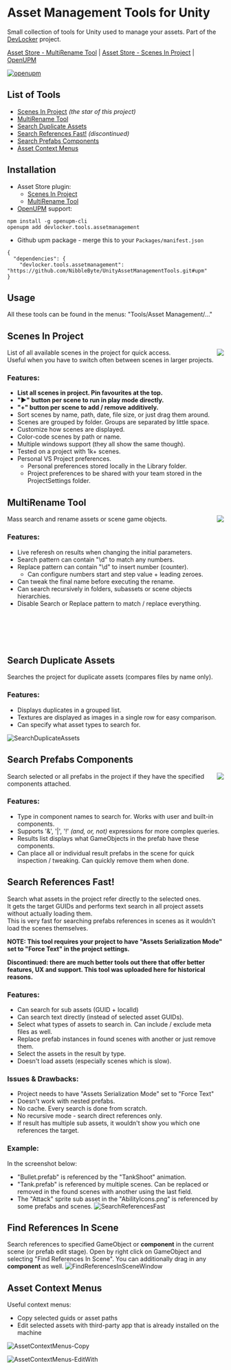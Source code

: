 # Asset Management Tools for Unity
Small collection of tools for Unity used to manage your assets. Part of the [DevLocker](https://github.com/NibbleByte/DevLocker) project.

[Asset Store - MultiRename Tool](https://assetstore.unity.com/packages/tools/utilities/multi-rename-tool-170616) | [Asset Store - Scenes In Project](https://assetstore.unity.com/packages/tools/utilities/scenes-in-project-169933) | [OpenUPM](https://openupm.com/packages/devlocker.tools.assetmanagement/)

[![openupm](https://img.shields.io/npm/v/devlocker.tools.assetmanagement?label=openupm&registry_uri=https://package.openupm.com)](https://openupm.com/packages/devlocker.tools.assetmanagement/)

## List of Tools
* [Scenes In Project](#scenes-in-project) *(the star of this project)*
* [MultiRename Tool](#multirename-tool)
* [Search Duplicate Assets](#search-duplicate-assets)
* [Search References Fast!](#search-references-fast) *(discontinued)*
* [Search Prefabs Components](#search-prefabs-components)
* [Asset Context Menus](#asset-context-menus)

## Installation
* Asset Store plugin: 
  * [Scenes In Project](https://assetstore.unity.com/packages/tools/utilities/scenes-in-project-169933)
  * [MultiRename Tool](https://assetstore.unity.com/packages/tools/utilities/multi-rename-tool-170616)
* [OpenUPM](https://openupm.com/packages/devlocker.tools.assetmanagement/) support:
```
npm install -g openupm-cli
openupm add devlocker.tools.assetmanagement
```
* Github upm package - merge this to your `Packages/manifest.json`
```
{
  "dependencies": {
    "devlocker.tools.assetmanagement": "https://github.com/NibbleByte/UnityAssetManagementTools.git#upm"
}
```

## Usage
All these tools can be found in the menus: "Tools/Asset Management/..."

## Scenes In Project
<img src="https://github.com/NibbleByte/UnityAssetManagementTools/blob/master/Docs/Screenshots/ScenesInProject.png" align="right">
List of all available scenes in the project for quick access.<br />
Useful when you have to switch often between scenes in larger projects.

### Features:
* **List all scenes in project. Pin favourites at the top.**
* **"►" button per scene to run in play mode directly.**
* **"+" button per scene to add / remove additively.**
* Sort scenes by name, path, date, file size, or just drag them around.
* Scenes are grouped by folder. Groups are separated by little space.
* Customize how scenes are displayed.
* Color-code scenes by path or name.
* Multiple windows support (they all show the same though).
* Tested on a project with 1k+ scenes.
* Personal VS Project preferences. 
  * Personal preferences stored locally in the Library folder.
  * Project preferences to be shared with your team stored in the ProjectSettings folder.

## MultiRename Tool
<img src="https://github.com/NibbleByte/UnityAssetManagementTools/blob/master/Docs/Screenshots/MultiRenameTool.png" align="right">
Mass search and rename assets or scene game objects.

### Features:
* Live referesh on results when changing the initial parameters.
* Search pattern can contain "\d" to match any numbers.
* Replace pattern can contain "\d" to insert number (counter).
  * Can configure numbers start and step value + leading zeroes.
* Can tweak the final name before executing the rename.
* Can search recursively in folders, subassets or scene objects hierarchies.
* Disable Search or Replace pattern to match / replace everything.
<br />
<br />
<br />
<br />

## Search Duplicate Assets
Searches the project for duplicate assets (compares files by name only).

### Features:
* Displays duplicates in a grouped list.
* Textures are displayed as images in a single row for easy comparison.
* Can specify what asset types to search for.

![SearchDuplicateAssets](https://github.com/NibbleByte/UnityAssetManagementTools/blob/master/Docs/Screenshots/SearchDuplicateAssets.png)

## Search Prefabs Components
<img src="https://github.com/NibbleByte/UnityAssetManagementTools/blob/master/Docs/Screenshots/SearchPrefabsComponents.png" align="right">
Search selected or all prefabs in the project if they have the specified components attached.

### Features:
* Type in component names to search for. Works with user and built-in components.
* Supports '&', '|', '!' *(and, or, not)* expressions for more complex queries.
* Results list displays what GameObjects in the prefab have these components.
* Can place all or individual result prefabs in the scene for quick inspection / tweaking. Can quickly remove them when done.

## Search References Fast!
Search what assets in the project refer directly to the selected ones.<br />
It gets the target GUIDs and performs text search in all project assets without actually loading them. <br />
This is very fast for searching prefabs references in scenes as it wouldn't load the scenes themselves. <br />

**NOTE: This tool requires your project to have "Assets Serialization Mode" set to "Force Text" in the project settings.**

**Discontinued: there are much better tools out there that offer better features, UX and support. This tool was uploaded here for historical reasons.**

### Features:
* Can search for sub assets (GUID + localId)
* Can search text directly (instead of selected asset GUIDs).
* Select what types of assets to search in. Can include / exclude meta files as well.
* Replace prefab instances in found scenes with another or just remove them.
* Select the assets in the result by type.
* Doesn't load assets (especially scenes which is slow).

### Issues & Drawbacks:
* Project needs to have "Assets Serialization Mode" set to "Force Text"
* Doesn't work with nested prefabs.
* No cache. Every search is done from scratch.
* No recursive mode - search direct references only.
* If result has multiple sub assets, it wouldn't show you which one references the target.

### Example:
In the screenshot below:
* "Bullet.prefab" is referenced by the "TankShoot" animation.
* "Tank.prefab" is referenced by multiple scenes. Can be replaced or removed in the found scenes with another using the last field.
* The "Attack" sprite sub asset in the "AbilityIcons.png" is referenced by some prefabs and scenes.
![SearchReferencesFast](https://github.com/NibbleByte/UnityAssetManagementTools/blob/master/Docs/Screenshots/SearchReferencesFast.png)

## Find References In Scene
Search references to specified GameObject or **component** in the current scene (or prefab edit stage).
Open by right click on GameObject and selecting "Find References In Scene". You can additionally drag in any **component** as well.
![FindReferencesInSceneWindow](https://github.com/NibbleByte/UnityAssetManagementTools/blob/master/Docs/Screenshots/FindReferencesInSceneWindow.png)

## Asset Context Menus
Useful context menus:
* Copy selected guids or asset paths
* Edit selected assets with third-party app that is already installed on the machine

![AssetContextMenus-Copy](https://github.com/NibbleByte/UnityAssetManagementTools/blob/master/Docs/Screenshots/AssetContextMenus-Copy.png)

![AssetContextMenus-EditWith](https://github.com/NibbleByte/UnityAssetManagementTools/blob/master/Docs/Screenshots/AssetContextMenus-EditWith.png)
